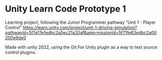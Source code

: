 # Unity Learn Code Prototype 1 

Learning project, following the Junior Programmer pathway "Unit 1 - Player Control"
https://learn.unity.com/project/unit-1-driving-simulation?pathwayId=5f7e17e1edbc2a5ec21a20af&amp;missionId=5f71fe63edbc2a00200e9de0

Made with unity 2022, using the Git For Unity plugin as a way to test source control plugins.
